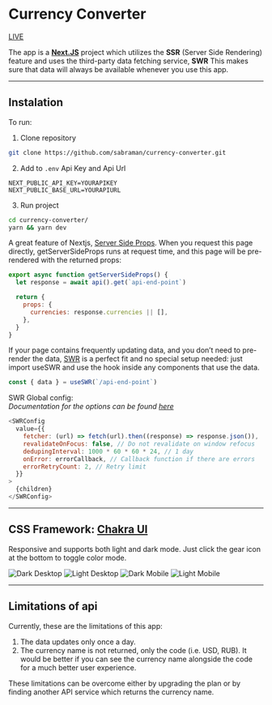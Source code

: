 # Currency Converter
[LIVE]()

The app is a [__Next.JS__](https://nextjs.org) project which utilizes the __SSR__ (Server Side Rendering) feature and uses the third-party data fetching service, __SWR__ This makes sure that data will always be available whenever you use this app.

---

## Instalation

To run:

1. Clone repository

```bash
git clone https://github.com/sabraman/currency-converter.git
```

2. Add to `.env` Api Key and Api Url
```
NEXT_PUBLIC_API_KEY=YOURAPIKEY
NEXT_PUBLIC_BASE_URL=YOURAPIURL
```

3. Run project

```bash
cd currency-converter/
yarn && yarn dev
```

A great feature of Nextjs, [Server Side Props](https://nextjs.org/docs/basic-features/data-fetching/get-server-side-props). When you request this page directly, getServerSideProps runs at request time, and this page will be pre-rendered with the returned props:

```js
export async function getServerSideProps() {
  let response = await api().get(`api-end-point`)

  return {
    props: {
      currencies: response.currencies || [],
    },
  }
}
```
If your page contains frequently updating data, and you don’t need to pre-render the data, [SWR](https://swr.vercel.app/) is a perfect fit and no special setup needed: just import useSWR and use the hook inside any components that use the data.

```js
const { data } = useSWR(`/api-end-point`)
```

SWR Global config:\
_Documentation for the options can be found [here](https://swr.vercel.app/docs/options)_

```js
<SWRConfig
  value={{
    fetcher: (url) => fetch(url).then((response) => response.json()),
    revalidateOnFocus: false, // Do not revalidate on window refocus
    dedupingInterval: 1000 * 60 * 60 * 24, // 1 day
    onError: errorCallback, // Callback function if there are errors
    errorRetryCount: 2, // Retry limit
  }}
>
  {children}
</SWRConfig>
```

---

## CSS Framework: [__Chakra UI__](https://chakra-ui.com/)
Responsive and supports both light and dark mode. Just click the gear icon at the bottom to toggle color mode.

![Dark Desktop](https://github.com/sabraman/currency-converter/blob/main/public/images/dark-desktop.png?raw=true)
![Light Desktop](https://github.com/sabraman/currency-converter/blob/main/public/images/light-desktop.png?raw=true)
![Dark Mobile](https://github.com/sabraman/currency-converter/blob/main/public/images/dark-mobile.png?raw=true)
![Light Mobile](https://github.com/sabraman/currency-converter/blob/main/public/images/light-mobile.png?raw=true)

---

## Limitations of api

Currently, these are the limitations of this app:

1. The data updates only once a day.
2. The currency name is not returned, only the code (i.e. USD, RUB). It would be better if you can see the currency name alongside the code for a much better user experience.

These limitations can be overcome either by upgrading the plan or by finding another API service which returns the currency name.